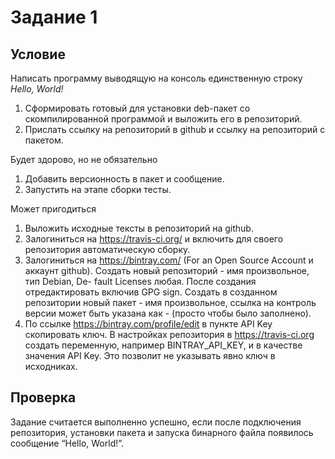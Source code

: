 # Задание 1

## Условие

Написать программу выводящую на консоль единственную строку
*Hello, World!*

1) Сформировать готовый для установки deb-пакет со скомпилированной
программой и выложить его в репозиторий.
2) Прислать ссылку на репозиторий в github и ссылку на репозиторий с
пакетом.

Будет здорово, но не обязательно
1) Добавить версионность в пакет и сообщение.
2) Запустить на этапе сборки тесты.

Может пригодиться
1) Выложить исходные тексты в репозиторий на github.
2) Залогиниться на https://travis-ci.org/ и включить для своего репозитория
автоматическую сборку.
3) Залогиниться на https://bintray.com/ (For an Open Source Account и аккаунт
github). Создать новый репозиторий - имя произвольное, тип Debian, De-
fault Licenses любая. После создания отредактировать включив GPG sign.
Создать в созданном репозитории новый пакет - имя произвольное,
ссылка на контроль версии может быть указана как - (просто чтобы было
заполнено).
4) По ссылке https://bintray.com/profile/edit в пункте API Key скопировать
ключ. В настройках репозитория в https://travis-ci.org создать переменную,
например BINTRAY_API_KEY, и в качестве значения API Key. Это
позволит не указывать явно ключ в исходниках.

## Проверка

Задание считается выполненно успешно, если после подключения
репозитория, установки пакета и запуска бинарного файла появилось
сообщение “Hello, World!”.
